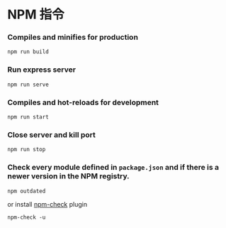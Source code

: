 # NPM 指令

### Compiles and minifies for production
```
npm run build
```

### Run express server
```
npm run serve
```

### Compiles and hot-reloads for development
```
npm run start
```

### Close server and kill port
```
npm run stop
```

### Check every module defined in `package.json` and if there is a newer version in the NPM registry.
```
npm outdated
```

or install [npm-check](https://www.npmjs.com/package/npm-check) plugin

```
npm-check -u
```
